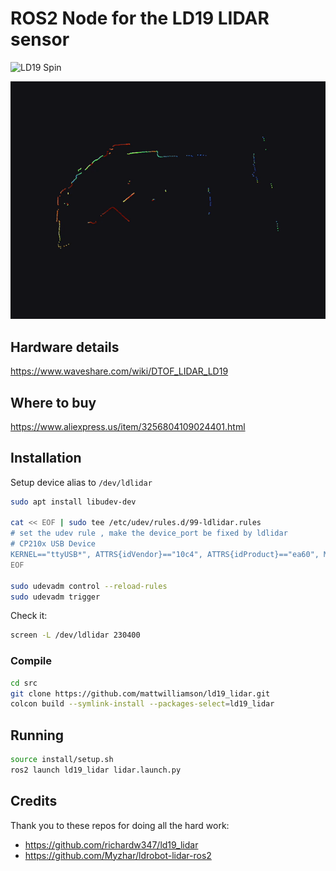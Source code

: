 # ROS2 Node for the LD19 LIDAR sensor

![LD19 Spin](images/ld19.gif)

![LD19 Scan](images/ld19_scan.gif)

## Hardware details

<https://www.waveshare.com/wiki/DTOF_LIDAR_LD19>

## Where to buy

<https://www.aliexpress.us/item/3256804109024401.html>

## Installation

Setup device alias to `/dev/ldlidar`

```sh
sudo apt install libudev-dev

cat << EOF | sudo tee /etc/udev/rules.d/99-ldlidar.rules
# set the udev rule , make the device_port be fixed by ldlidar
# CP210x USB Device
KERNEL=="ttyUSB*", ATTRS{idVendor}=="10c4", ATTRS{idProduct}=="ea60", MODE:="0777", SYMLINK+="ldlidar"
EOF

sudo udevadm control --reload-rules
sudo udevadm trigger
```

Check it:

```sh
screen -L /dev/ldlidar 230400
```

### Compile

```sh
cd src
git clone https://github.com/mattwilliamson/ld19_lidar.git
colcon build --symlink-install --packages-select=ld19_lidar
```

## Running

```sh
source install/setup.sh
ros2 launch ld19_lidar lidar.launch.py
```

## Credits

Thank you to these repos for doing all the hard work:

- <https://github.com/richardw347/ld19_lidar>
- <https://github.com/Myzhar/ldrobot-lidar-ros2>
